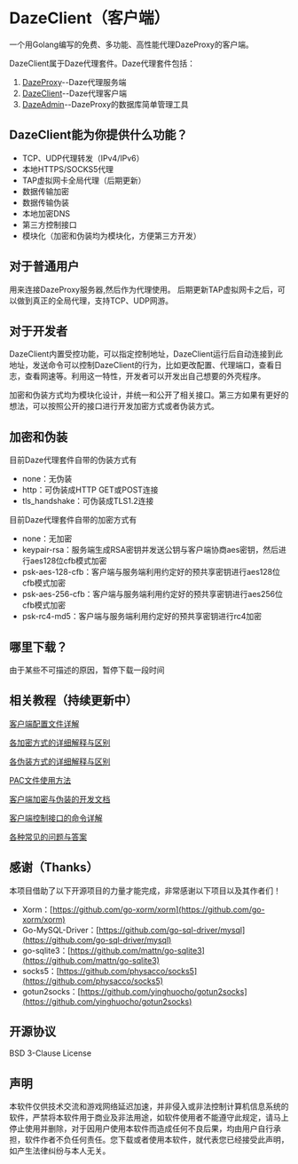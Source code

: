 # DazeClient（客户端）

一个用Golang编写的免费、多功能、高性能代理DazeProxy的客户端。

DazeClient属于Daze代理套件。Daze代理套件包括：

1. [DazeProxy](https://github.com/crabkun/DazeProxy)--Daze代理服务端  
2. [DazeClient](https://github.com/crabkun/DazeClient)--Daze代理客户端  
3. [DazeAdmin](https://github.com/crabkun/DazeAdmin)--DazeProxy的数据库简单管理工具  

## DazeClient能为你提供什么功能？

- TCP、UDP代理转发（IPv4/IPv6）  
- 本地HTTPS/SOCKS5代理  
- TAP虚拟网卡全局代理（后期更新）
- 数据传输加密  
- 数据传输伪装  
- 本地加密DNS
- 第三方控制接口
- 模块化（加密和伪装均为模块化，方便第三方开发）

## 对于普通用户

用来连接DazeProxy服务器,然后作为代理使用。
后期更新TAP虚拟网卡之后，可以做到真正的全局代理，支持TCP、UDP网游。

## 对于开发者

DazeClient内置受控功能，可以指定控制地址，DazeClient运行后自动连接到此地址，发送命令可以控制DazeClient的行为，比如更改配置、代理端口，查看日志，查看网速等。利用这一特性，开发者可以开发出自己想要的外壳程序。

加密和伪装方式均为模块化设计，并统一和公开了相关接口。第三方如果有更好的想法，可以按照公开的接口进行开发加密方式或者伪装方式。

## 加密和伪装

目前Daze代理套件自带的伪装方式有
- none：无伪装
- http：可伪装成HTTP GET或POST连接  
- tls_handshake：可伪装成TLS1.2连接  

目前Daze代理套件自带的加密方式有
- none：无加密
- keypair-rsa：服务端生成RSA密钥并发送公钥与客户端协商aes密钥，然后进行aes128位cfb模式加密  
- psk-aes-128-cfb：客户端与服务端利用约定好的预共享密钥进行aes128位cfb模式加密  
- psk-aes-256-cfb：客户端与服务端利用约定好的预共享密钥进行aes256位cfb模式加密  
- psk-rc4-md5：客户端与服务端利用约定好的预共享密钥进行rc4加密  

## 哪里下载？
由于某些不可描述的原因，暂停下载一段时间

## 相关教程（持续更新中）
[客户端配置文件详解](https://github.com/crabkun/DazeClient/wiki/%E5%AE%A2%E6%88%B7%E7%AB%AF%E9%85%8D%E7%BD%AE%E6%96%87%E4%BB%B6%E8%AF%A6%E8%A7%A3)

[各加密方式的详细解释与区别](https://github.com/crabkun/DazeClient/wiki/%E5%90%84%E5%8A%A0%E5%AF%86%E6%96%B9%E5%BC%8F%E7%9A%84%E8%AF%A6%E7%BB%86%E8%A7%A3%E9%87%8A%E4%B8%8E%E5%8C%BA%E5%88%AB)

[各伪装方式的详细解释与区别](https://github.com/crabkun/DazeClient/wiki/%E5%90%84%E4%BC%AA%E8%A3%85%E6%96%B9%E5%BC%8F%E7%9A%84%E8%AF%A6%E7%BB%86%E8%A7%A3%E9%87%8A%E4%B8%8E%E5%8C%BA%E5%88%AB)

[PAC文件使用方法](https://github.com/crabkun/DazeClient/wiki/PAC%E6%96%87%E4%BB%B6%E4%BD%BF%E7%94%A8%E6%96%B9%E6%B3%95)

[客户端加密与伪装的开发文档](https://github.com/crabkun/DazeClient/wiki/%E5%AE%A2%E6%88%B7%E7%AB%AF%E5%8A%A0%E5%AF%86%E4%B8%8E%E4%BC%AA%E8%A3%85%E7%9A%84%E5%BC%80%E5%8F%91%E6%96%87%E6%A1%A3)

[客户端控制接口的命令详解](https://github.com/crabkun/DazeClient/wiki/%E5%AE%A2%E6%88%B7%E7%AB%AF%E6%8E%A7%E5%88%B6%E6%8E%A5%E5%8F%A3%E7%9A%84%E5%91%BD%E4%BB%A4%E8%AF%A6%E8%A7%A3)

[各种常见的问题与答案](https://github.com/crabkun/DazeProxy/wiki/%E5%90%84%E7%A7%8D%E5%B8%B8%E8%A7%81%E7%9A%84%E9%97%AE%E9%A2%98%E4%B8%8E%E7%AD%94%E6%A1%88)

## 感谢（Thanks）
本项目借助了以下开源项目的力量才能完成，非常感谢以下项目以及其作者们！  
- Xorm：[https://github.com/go-xorm/xorm](https://github.com/go-xorm/xorm)  
- Go-MySQL-Driver：[https://github.com/go-sql-driver/mysql](https://github.com/go-sql-driver/mysql)  
- go-sqlite3：[https://github.com/mattn/go-sqlite3](https://github.com/mattn/go-sqlite3)  
- socks5：[https://github.com/physacco/socks5](https://github.com/physacco/socks5)
- gotun2socks：[https://github.com/yinghuocho/gotun2socks](https://github.com/yinghuocho/gotun2socks)
## 开源协议
BSD 3-Clause License

## 声明
本软件仅供技术交流和游戏网络延迟加速，并非侵入或非法控制计算机信息系统的软件，严禁将本软件用于商业及非法用途，如软件使用者不能遵守此规定，请马上停止使用并删除，对于因用户使用本软件而造成任何不良后果，均由用户自行承担，软件作者不负任何责任。您下载或者使用本软件，就代表您已经接受此声明，如产生法律纠纷与本人无关。